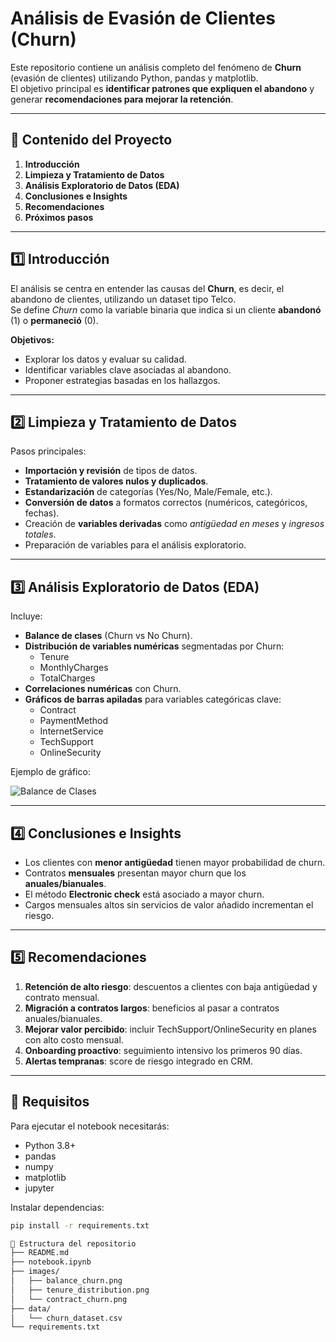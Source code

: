# Análisis de Evasión de Clientes (Churn)

Este repositorio contiene un análisis completo del fenómeno de **Churn** (evasión de clientes) utilizando Python, pandas y matplotlib.  
El objetivo principal es **identificar patrones que expliquen el abandono** y generar **recomendaciones para mejorar la retención**.

---

## 📌 Contenido del Proyecto

1. **Introducción**
2. **Limpieza y Tratamiento de Datos**
3. **Análisis Exploratorio de Datos (EDA)**
4. **Conclusiones e Insights**
5. **Recomendaciones**
6. **Próximos pasos**

---

## 1️⃣ Introducción

El análisis se centra en entender las causas del **Churn**, es decir, el abandono de clientes, utilizando un dataset tipo Telco.  
Se define *Churn* como la variable binaria que indica si un cliente **abandonó** (1) o **permaneció** (0).

**Objetivos:**
- Explorar los datos y evaluar su calidad.
- Identificar variables clave asociadas al abandono.
- Proponer estrategias basadas en los hallazgos.

---

## 2️⃣ Limpieza y Tratamiento de Datos

Pasos principales:
- **Importación y revisión** de tipos de datos.
- **Tratamiento de valores nulos y duplicados**.
- **Estandarización** de categorías (Yes/No, Male/Female, etc.).
- **Conversión de datos** a formatos correctos (numéricos, categóricos, fechas).
- Creación de **variables derivadas** como *antigüedad en meses* y *ingresos totales*.
- Preparación de variables para el análisis exploratorio.

---

## 3️⃣ Análisis Exploratorio de Datos (EDA)

Incluye:
- **Balance de clases** (Churn vs No Churn).
- **Distribución de variables numéricas** segmentadas por Churn:
  - Tenure
  - MonthlyCharges
  - TotalCharges
- **Correlaciones numéricas** con Churn.
- **Gráficos de barras apiladas** para variables categóricas clave:
  - Contract
  - PaymentMethod
  - InternetService
  - TechSupport
  - OnlineSecurity

Ejemplo de gráfico:  

![Balance de Clases](images/balance_churn.png)

---

## 4️⃣ Conclusiones e Insights

- Los clientes con **menor antigüedad** tienen mayor probabilidad de churn.
- Contratos **mensuales** presentan mayor churn que los **anuales/bianuales**.
- El método **Electronic check** está asociado a mayor churn.
- Cargos mensuales altos sin servicios de valor añadido incrementan el riesgo.

---

## 5️⃣ Recomendaciones

1. **Retención de alto riesgo**: descuentos a clientes con baja antigüedad y contrato mensual.
2. **Migración a contratos largos**: beneficios al pasar a contratos anuales/bianuales.
3. **Mejorar valor percibido**: incluir TechSupport/OnlineSecurity en planes con alto costo mensual.
4. **Onboarding proactivo**: seguimiento intensivo los primeros 90 días.
5. **Alertas tempranas**: score de riesgo integrado en CRM.

---

## 🚀 Requisitos

Para ejecutar el notebook necesitarás:
- Python 3.8+
- pandas
- numpy
- matplotlib
- jupyter

Instalar dependencias:
```bash
pip install -r requirements.txt

📂 Estructura del repositorio
├── README.md
├── notebook.ipynb
├── images/
│   ├── balance_churn.png
│   ├── tenure_distribution.png
│   └── contract_churn.png
├── data/
│   └── churn_dataset.csv
└── requirements.txt
